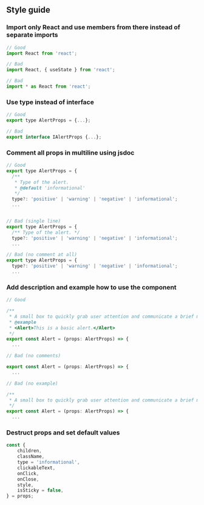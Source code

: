 ## Style guide

### Import only React and use members from there instead of separate imports
```jsx
// Good
import React from 'react';
```
```jsx
// Bad
import React, { useState } from 'react';
```
```jsx
// Bad
import * as React from 'react';
```

### Use type instead of interface
```jsx
// Good
export type AlertProps = {...};
```
```jsx
// Bad
export interface IAlertProps {...};
```

### Comment all props in multiline using jsdoc
```jsx
// Good
export type AlertProps = {
  /**
   * Type of the alert.
   * @default 'informational'
   */
  type?: 'positive' | 'warning' | 'negative' | 'informational';
  ...
```
```jsx

// Bad (single line)
export type AlertProps = {
  /** Type of the alert. */
  type?: 'positive' | 'warning' | 'negative' | 'informational';
  ...
```
```jsx
// Bad (no comment at all)
export type AlertProps = {
  type?: 'positive' | 'warning' | 'negative' | 'informational';
  ...
```

### Add description and example how to use the component
```jsx
// Good

/**
 * A small box to quickly grab user attention and communicate a brief message.
 * @example
 * <Alert>This is a basic alert.</Alert>
 */
export const Alert = (props: AlertProps) => {
  ...
```
```jsx
// Bad (no comments)

export const Alert = (props: AlertProps) => {
  ...
```
```jsx
// Bad (no example)

/**
 * A small box to quickly grab user attention and communicate a brief message.
 */
export const Alert = (props: AlertProps) => {
  ...
```

### Destruct props and set default values
```jsx
const {
    children,
    className,
    type = 'informational',
    clickableText,
    onClick,
    onClose,
    style,
    isSticky = false,
} = props;
```

